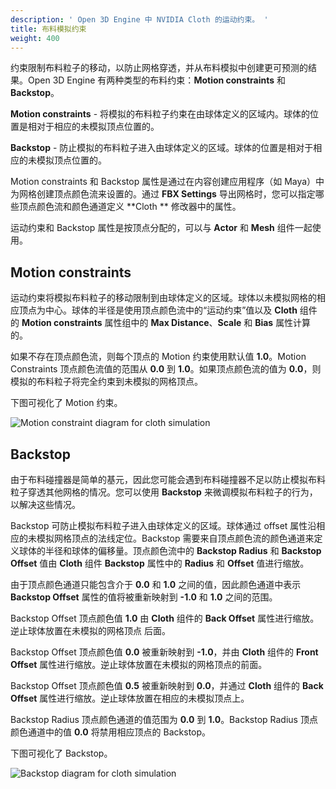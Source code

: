 ```yaml
---
description: ' Open 3D Engine 中 NVIDIA Cloth 的运动约束。 '
title: 布料模拟约束
weight: 400
---
```


约束限制布料粒子的移动，以防止网格穿透，并从布料模拟中创建更可预测的结果。Open 3D Engine 有两种类型的布料约束：**Motion constraints** 和 **Backstop**。

**Motion constraints** - 将模拟的布料粒子约束在由球体定义的区域内。球体的位置是相对于相应的未模拟顶点位置的。

**Backstop** - 防止模拟的布料粒子进入由球体定义的区域。球体的位置是相对于相应的未模拟顶点位置的。

Motion constraints 和 Backstop 属性是通过在内容创建应用程序（如 Maya）中为网格创建顶点颜色流来设置的。通过 **FBX Settings** 导出网格时，您可以指定哪些顶点颜色流和颜色通道定义 **Cloth ** 修改器中的属性。

运动约束和 Backstop 属性是按顶点分配的，可以与 **Actor** 和 **Mesh** 组件一起使用。

## Motion constraints 

运动约束将模拟布料粒子的移动限制到由球体定义的区域。球体以未模拟网格的相应顶点为中心。球体的半径是使用顶点颜色流中的“运动约束”值以及 **Cloth** 组件的 **Motion constraints** 属性组中的 **Max Distance**、**Scale** 和 **Bias** 属性计算的。

如果不存在顶点颜色流，则每个顶点的 Motion 约束使用默认值 **1.0**。Motion Constraints 顶点颜色流值的范围从 **0.0** 到 **1.0**。如果顶点颜色流的值为 **0.0**，则模拟的布料粒子将完全约束到未模拟的网格顶点。

下图可视化了 Motion 约束。

![Motion constraint diagram for cloth simulation](/images/user-guide/physx/cloth/cloth-motion-constraints-diagram.png)

## Backstop 

由于布料碰撞器是简单的基元，因此您可能会遇到布料碰撞器不足以防止模拟布料粒子穿透其他网格的情况。您可以使用 **Backstop** 来微调模拟布料粒子的行为，以解决这些情况。

Backstop 可防止模拟布料粒子进入由球体定义的区域。球体通过 offset 属性沿相应的未模拟网格顶点的法线定位。Backstop 需要来自顶点颜色流的颜色通道来定义球体的半径和球体的偏移量。顶点颜色流中的 **Backstop Radius** 和 **Backstop Offset** 值由 **Cloth** 组件 **Backstop** 属性中的 **Radius** 和 **Offset** 值进行缩放。

由于顶点颜色通道只能包含介于 **0.0** 和 **1.0** 之间的值，因此颜色通道中表示 **Backstop Offset** 属性的值将被重新映射到 **-1.0** 和 **1.0** 之间的范围。

Backstop Offset 顶点颜色值 **1.0** 由 **Cloth** 组件的 **Back Offset** 属性进行缩放。逆止球体放置在未模拟的网格顶点 后面。

Backstop Offset 顶点颜色值 **0.0** 被重新映射到 **-1.0**，并由 **Cloth** 组件的 **Front Offset** 属性进行缩放。逆止球体放置在未模拟的网格顶点的前面。

Backstop Offset 顶点颜色值 **0.5** 被重新映射到 **0.0**，并通过 **Cloth** 组件的 **Back Offset** 属性进行缩放。逆止球体放置在相应的未模拟顶点上。

Backstop Radius 顶点颜色通道的值范围为 **0.0** 到 **1.0**。Backstop Radius 顶点颜色通道中的值 **0.0** 将禁用相应顶点的 Backstop。

下图可视化了 Backstop。

![Backstop diagram for cloth simulation](/images/user-guide/physx/cloth/cloth-backstop-diagram.png)
